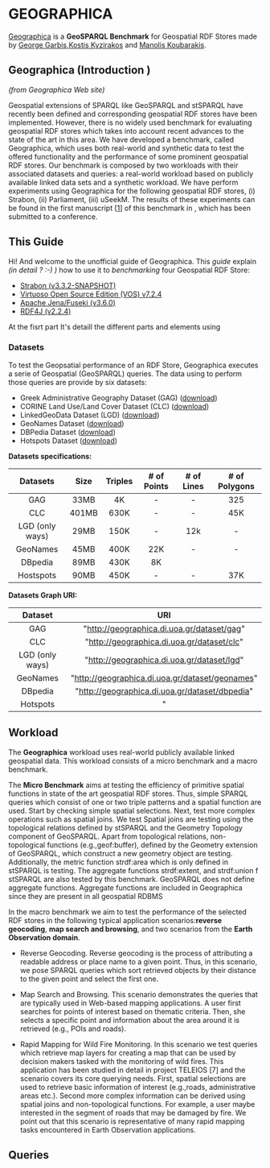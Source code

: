 # GEOGRAPHICA #

[Geographica](http://geographica.di.uoa.gr/) is a **GeoSPARQL Benchmark** for Geospatial RDF Stores made by [George Garbis](http://users.uoa.gr/~ggarbis/),[Kostis Kyzirakos](http://cgi.di.uoa.gr/~kkyzir/) and [Manolis Koubarakis](http://cgi.di.uoa.gr/~koubarak/).

## Geographica (Introduction )
*(from Geographica Web site)*

Geospatial extensions of SPARQL like GeoSPARQL and stSPARQL have recently been defined and corresponding geospatial RDF stores have been implemented. However, there is no widely used benchmark for evaluating geospatial RDF stores which takes into account recent advances to the state of the art in this area. We have developed a benchmark, called Geographica, which uses both real-world and synthetic data to test the offered functionality and the performance of some prominent geospatial RDF stores. Our benchmark is composed by two workloads with their associated datasets and queries: a real-world workload based on publicly available linked data sets and a synthetic workload. We have perform experiments using Geographica for the following geospatial RDF stores, (i) Strabon, (ii) Parliament, (iii) uSeekM. The results of these experiments can be found in the first manuscript \[[1](http://geographica.di.uoa.gr/#reference)\] of this benchmark in , which has been submitted to a conference.

## This Guide
Hi! And welcome to the unofficial guide of Geographica. This *guide* explain *(in detail ? :-) )* how to use it to *benchmarking* four Geospatial RDF Store:
+ [Strabon (v3.3.2-SNAPSHOT)](http://geographica.di.uoa.gr/)
+ [Virtuoso Open Source Edition (VOS) v7.2.4](http://virtuoso.openlinksw.com/dataspace/doc/dav/wiki/Main/)
+ [Apache Jena/Fuseki (v3.6.0)](https://jena.apache.org/)
+ [RDF4J (v2.2.4)](http://rdf4j.org/)


At the fisrt part 
It's detaill the different parts and elements using 

### Datasets
To test the Geopsatial performance of an RDF Store, Geographica executes a serie of Geospatial (GeoSPARQL) queries.
The data using to perform those queries are provide by six datasets:

+ Greek Administrative Geography Dataset (GAG) ([download](http://geographica.di.uoa.gr/datasets/gag.tar.gz))
+ CORINE Land Use/Land Cover Dataset (CLC) ([download](http://geographica.di.uoa.gr/datasets/corine.tar.gz))
+ LinkedGeoData Dataset (LGD) ([download](http://geographica.di.uoa.gr/datasets/linkedgeodata.tar.gz))
+ GeoNames Dataset ([download](http://geographica.di.uoa.gr/datasets/geonames.tar.gz))
+ DBPedia Dataset ([download](http://geographica.di.uoa.gr/datasets/dbpedia.tar.gz))
+ Hotspots Dataset ([download](http://geographica.di.uoa.gr/datasets/hotspots.tar.gz))
  
  
  
  
  
__Datasets specifications:__

|     Datasets     | Size  | Triples | # of Points   | # of Lines | # of Polygons |
|:---------------:|:-------:|:---------:|:-------------:|:------------:|:-----------:|
|       GAG       |  33MB |    4K   |      -      |      -     |    325    |
|       CLC       | 401MB | 630K    | -           | -          | 45K       |
| LGD (only ways) | 29MB  | 150K    | -           | 12k        | -         |
|     GeoNames    | 45MB  | 400K    | 22K         | -          | -         |
|     DBpedia     | 89MB  | 430K    | 8K          |            |           |
|      Hostspots           | 90MB      |  450K       | -             | -            |  37K          |



__Datasets Graph URI:__

|     Dataset     	|                    URI                    	|
|:---------------:	|:-----------------------------------------------:	|
|       GAG       	|    "http://geographica.di.uoa.gr/dataset/gag"   	|
|       CLC       	|    "http://geographica.di.uoa.gr/dataset/clc"   	|
| LGD (only ways) 	|    "http://geographica.di.uoa.gr/dataset/lgd"   	|
|     GeoNames    	| "http://geographica.di.uoa.gr/dataset/geonames" 	|
|     DBpedia     	|  "http://geographica.di.uoa.gr/dataset/dbpedia" 	|
|     Hotspots    	| "


## Workload
The **Geographica** workload uses real-world publicly available linked geospatial data. This workload consists of a micro benchmark and a macro benchmark. 

The **Micro Benchmark** aims at testing the efficiency of primitive spatial functions in state of the art geospatial RDF stores. Thus, simple SPARQL queries which consist of one or two triple patterns and a spatial function are used. Start by checking simple spatial selections. Next, test more complex operations such as spatial joins. We test Spatial joins are testing using the topological relations defined by stSPARQL and the Geometry Topology component of GeoSPARQL. 
Apart from topological relations, non-topological functions (e.g.,geof:buffer), defined by the Geometry extension of GeoSPARQL, which construct a new geometry object are testing. Additionally, the metric function strdf:area which is only defined in stSPARQL is testing. The aggregate functions strdf:extent, and strdf:union  f stSPARQL are also tested by this benchmark. GeoSPARQL does not define aggregate functions. Aggregate functions are included in Geographica since they are present in all geospatial RDBMS

In the macro benchmark we aim to test the performance of the selected RDF stores in the following typical application scenarios:**reverse geocoding**, **map search and browsing**, and two scenarios from the **Earth Observation domain**.

+ Reverse Geocoding.
  Reverse geocoding is the process of attributing a readable address or place name to a given point. Thus, in this scenario, we pose SPARQL queries which sort retrieved objects by their distance to the given point and select the first one.
  
+ Map Search and Browsing.
  This scenario demonstrates the queries that are typically used in Web-based mapping applications. A user first searches for points of interest based on thematic criteria. Then, she selects a specific point and information about the area around it is retrieved (e.g., POIs and roads).
  
+ Rapid Mapping for Wild Fire Monitoring.
  In this scenario we test queries which retrieve map layers for creating a map that can be used by decision makers tasked with the monitoring of wild fires. This application has been studied in detail in project TELEIOS [7] and the scenario covers its core querying needs.
  First, spatial selections are used to retrieve basic  information of interest (e.g.,roads, administrative areas etc.). Second more complex information can be derived using spatial joins and non-topological functions. For example, a user maybe interested in the segment of roads that may be damaged by fire. We point out that this scenario is representative of many rapid mapping tasks encountered in Earth Observation applications.
  
  
## Queries
  
  
